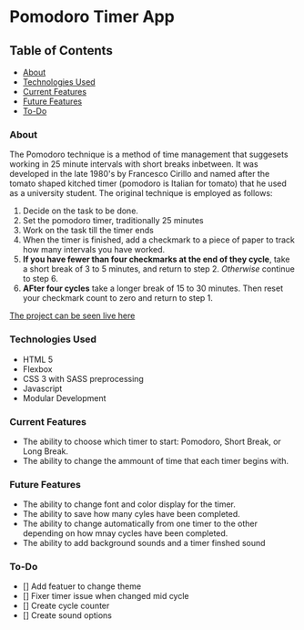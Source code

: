 # Pomodoro Timer App

## Table of Contents
- [About](#about)
- [Technologies Used](#technologies-used)
- [Current Features](#current-features)
- [Future Features](#future-features)
- [To-Do](#to-do)

### About
The Pomodoro technique is a method of time management that suggesets working in 25 minute intervals with short breaks inbetween. It was developed in the late 1980's by Francesco Cirillo and named after the tomato shaped kitched timer (pomodoro is Italian for tomato) that he used as a university student. The original technique is employed as follows:
1. Decide on the task to be done. 
2. Set the pomodoro timer, traditionally 25 minutes
3. Work on the task till the timer ends
4. When the timer is finished, add a checkmark to a piece of paper to track how many intervals you have worked. 
5. **If you have fewer than four checkmarks at the end of they cycle**, take a short break of 3 to 5 minutes, and return to step 2. *Otherwise* continue to step 6. 
6. **AFter four cycles** take a longer break of 15 to 30 minutes. Then reset your checkmark count to zero and return to step 1. 

[The project can be seen live here](https://wisniewskiz.github.io/pomodoro/)

### Technologies Used
- HTML 5
- Flexbox
- CSS 3 with SASS preprocessing
- Javascript 
- Modular Development 

### Current Features 
 - The ability to choose which timer to start: Pomodoro, Short Break, or Long Break. 
 - The ability to change the ammount of time that each timer begins with. 
 
 ### Future Features
 - The ability to change font and color display for the timer. 
 - The ability to save how many cyles have been completed. 
 - The ability to change automatically from one timer to the other depending on how mnay cycles have been completed. 
 - The ability to add background sounds and a timer finshed sound
 
 ### To-Do
 - [] Add featuer to change theme
 - [] Fixer timer issue when changed mid cycle
 - [] Create cycle counter
 - [] Create sound options
